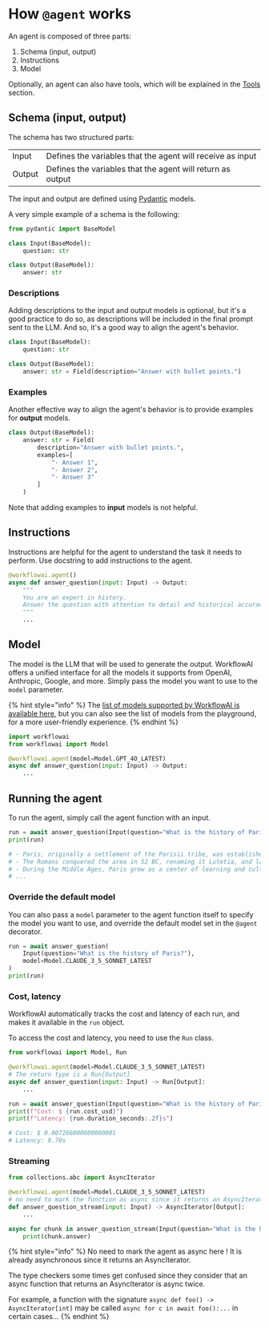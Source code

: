 # How `@agent` works

An agent is composed of three parts:

1. Schema (input, output)
2. Instructions
3. Model

Optionally, an agent can also have tools, which will be explained in the [Tools](sdk/python/tools.md) section.

## Schema (input, output)

The schema has two structured parts:

| | |
|------|-------------|
| Input | Defines the variables that the agent will receive as input |
| Output | Defines the variables that the agent will return as output |

The input and output are defined using [Pydantic](https://docs.pydantic.dev/latest/) models.

A very simple example of a schema is the following:

```python
from pydantic import BaseModel

class Input(BaseModel):
    question: str

class Output(BaseModel):
    answer: str
```

### Descriptions

Adding descriptions to the input and output models is optional, but it's a good practice to do so, as descriptions will be included in the final prompt sent to the LLM. And so, it's a good way to align the agent's behavior.

```python
class Input(BaseModel):
    question: str

class Output(BaseModel):
    answer: str = Field(description="Answer with bullet points.")
```

### Examples

Another effective way to align the agent's behavior is to provide examples for **output** models.

```python
class Output(BaseModel):
    answer: str = Field(
        description="Answer with bullet points.",
        examples=[
            "- Answer 1",
            "- Answer 2", 
            "- Answer 3"
        ]
    )
```

Note that adding examples to **input** models is not helpful.

## Instructions

Instructions are helpful for the agent to understand the task it needs to perform. Use docstring to add instructions to the agent.

```python
@workflowai.agent()
async def answer_question(input: Input) -> Output:
    """
    You are an expert in history.
    Answer the question with attention to detail and historical accuracy.
    """
    ...
```

## Model

The model is the LLM that will be used to generate the output. WorkflowAI offers a unified interface for all the models it supports from OpenAI, Anthropic, Google, and more. Simply pass the model you want to use to the `model` parameter.

{% hint style="info" %}
The [list of models supported by WorkflowAI is available here](https://github.com/WorkflowAI/workflowai-py/blob/main/workflowai/core/domain/model.py), but you can also see the list of models from the playground, for a more user-friendly experience.
{% endhint %}

```python
import workflowai
from workflowai import Model

@workflowai.agent(model=Model.GPT_4O_LATEST)
async def answer_question(input: Input) -> Output:
    ...
```

## Running the agent

To run the agent, simply call the agent function with an input.

```python
run = await answer_question(Input(question="What is the history of Paris?"))
print(run)

# - Paris, originally a settlement of the Parisii tribe, was established around 250 BC on the Île de la Cité.
# - The Romans conquered the area in 52 BC, renaming it Lutetia, and later Paris, as it became a significant city in the Roman Empire.
# - During the Middle Ages, Paris grew as a center of learning and culture, with the founding of the University of Paris in 1150.
# ...
```

### Override the default model

You can also pass a `model` parameter to the agent function itself to specify the model you want to use, and override the default model set in the `@agent` decorator.

```python
run = await answer_question(
    Input(question="What is the history of Paris?"),
    model=Model.CLAUDE_3_5_SONNET_LATEST
)
print(run)
```

### Cost, latency

WorkflowAI automatically tracks the cost and latency of each run, and makes it available in the `run` object.

To access the cost and latency, you need to use the `Run` class.

```python
from workflowai import Model, Run

@workflowai.agent(model=Model.CLAUDE_3_5_SONNET_LATEST)
# The return type is a Run[Output]
async def answer_question(input: Input) -> Run[Output]:
    ...

run = await answer_question(Input(question="What is the history of Paris?"))
print(f"Cost: $ {run.cost_usd}")
print(f"Latency: {run.duration_seconds:.2f}s")

# Cost: $ 0.007266000000000001
# Latency: 8.70s
```

### Streaming

```python
from collections.abc import AsyncIterator

@workflowai.agent(model=Model.CLAUDE_3_5_SONNET_LATEST)
# no need to mark the function as async since it returns an AsyncIterator
def answer_question_stream(input: Input) -> AsyncIterator[Output]:
    ...

async for chunk in answer_question_stream(Input(question="What is the history of Paris?")):
    print(chunk.answer)
```

{% hint style="info" %}
No need to mark the agent as async here ! It is already asynchronous since it returns an AsyncIterator.

The type checkers some times get confused since they consider that an async function that returns an AsyncIterator is async twice.

For example, a function with the signature `async def foo() -> AsyncIterator[int]` may be called `async for c in await foo():...` in certain cases...
{% endhint %}
